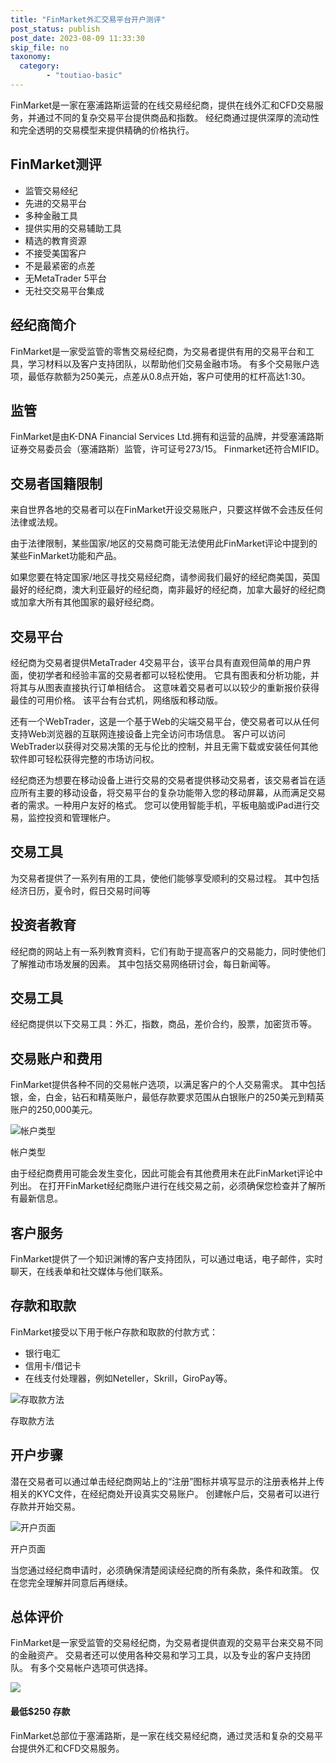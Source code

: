 ```yaml
---
title: "FinMarket外汇交易平台开户测评"
post_status: publish
post_date: 2023-08-09 11:33:30
skip_file: no
taxonomy:
  category:
        - "toutiao-basic"
---
```


FinMarket是一家在塞浦路斯运营的在线交易经纪商，提供在线外汇和CFD交易服务，并通过不同的复杂交易平台提供商品和指数。 经纪商通过提供深厚的流动性和完全透明的交易模型来提供精确的价格执行。

## FinMarket测评

- 监管交易经纪
- 先进的交易平台
- 多种金融工具
- 提供实用的交易辅助工具
- 精选的教育资源
- 不接受美国客户
- 不是最紧密的点差
- 无MetaTrader 5平台
- 无社交交易平台集成

## 经纪商简介

FinMarket是一家受监管的零售交易经纪商，为交易者提供有用的交易平台和工具，学习材料以及客户支持团队，以帮助他们交易金融市场。 有多个交易账户选项，最低存款额为250美元，点差从0.8点开始，客户可使用的杠杆高达1:30。

## 监管

FinMarket是由K-DNA Financial Services Ltd.拥有和运营的品牌，并受塞浦路斯证券交易委员会（塞浦路斯）监管，许可证号273/15。 Finmarket还符合MIFID。

## 交易者国籍限制

来自世界各地的交易者可以在FinMarket开设交易账户，只要这样做不会违反任何法律或法规。

由于法律限制，某些国家/地区的交易商可能无法使用此FinMarket评论中提到的某些FinMarket功能和产品。

如果您要在特定国家/地区寻找交易经纪商，请参阅我们最好的经纪商美国，英国最好的经纪商，澳大利亚最好的经纪商，南非最好的经纪商，加拿大最好的经纪商或加拿大所有其他国家的最好经纪商。

## 交易平台

经纪商为交易者提供MetaTrader 4交易平台，该平台具有直观但简单的用户界面，使初学者和经验丰富的交易者都可以轻松使用。 它具有图表和分析功能，并将其与从图表直接执行订单相结合。 这意味着交易者可以以较少的重新报价获得最佳的可用价格。 该平台有台式机，网络版和移动版。

还有一个WebTrader，这是一个基于Web的尖端交易平台，使交易者可以从任何支持Web浏览器的互联网连接设备上完全访问市场信息。 客户可以访问WebTrader以获得对交易决策的无与伦比的控制，并且无需下载或安装任何其他软件即可轻松获得完整的市场访问权。

经纪商还为想要在移动设备上进行交易的交易者提供移动交易者，该交易者旨在适应所有主要的移动设备，将交易平台的复杂功能带入您的移动屏幕，从而满足交易者的需求。一种用户友好的格式。 您可以使用智能手机，平板电脑或iPad进行交易，监控投资和管理帐户。

## 交易工具

为交易者提供了一系列有用的工具，使他们能够享受顺利的交易过程。 其中包括经济日历，夏令时，假日交易时间等

## 投资者教育

经纪商的网站上有一系列教育资料，它们有助于提高客户的交易能力，同时使他们了解推动市场发展的因素。 其中包括交易网络研讨会，每日新闻等。

## 交易工具

经纪商提供以下交易工具：外汇，指数，商品，差价合约，股票，加密货币等。

## 交易账户和费用

FinMarket提供各种不同的交易帐户选项，以满足客户的个人交易需求。 其中包括银，金，白金，钻石和精英账户，最低存款要求范围从白银账户的250美元到精英账户的250,000美元。

![帐户类型](https://cdn.fendou.la/funstoutiao/2020/11/FinMarket-Review-Account-Types-1024x444.png "帐户类型")

帐户类型

由于经纪商费用可能会发生变化，因此可能会有其他费用未在此FinMarket评论中列出。 在打开FinMarket经纪商账户进行在线交易之前，必须确保您检查并了解所有最新信息。

## 客户服务

FinMarket提供了一个知识渊博的客户支持团队，可以通过电话，电子邮件，实时聊天，在线表单和社交媒体与他们联系。

## 存款和取款

FinMarket接受以下用于帐户存款和取款的付款方式：

- 银行电汇
- 信用卡/借记卡
- 在线支付处理器，例如Neteller，Skrill，GiroPay等。

![存取款方法](https://cdn.fendou.la/funstoutiao/2020/11/FinMarket-Review-Deposit-and-Withdrawal-Methods.jpg "存取款方法")

存取款方法

## 开户步骤

潜在交易者可以通过单击经纪商网站上的“注册”图标并填写显示的注册表格并上传相关的KYC文件，在经纪商处开设真实交易账户。 创建帐户后，交易者可以进行存款并开始交易。

![开户页面](https://cdn.fendou.la/funstoutiao/2020/11/FinMarket-Review-Account-Opening-Page-362x1024.jpg "开户页面")

开户页面

当您通过经纪商申请时，必须确保清楚阅读经纪商的所有条款，条件和政策。 仅在您完全理解并同意后再继续。

## 总体评价

FinMarket是一家受监管的交易经纪商，为交易者提供直观的交易平台来交易不同的金融资产。 交易者还可以使用各种交易和学习工具，以及专业的客户支持团队。 有多个交易帐户选项可供选择。

![](https://cdn.fendou.la/funstoutiao/2020/11/FinMarket-Logo-1.png)

#### **最低$250** 存款

FinMarket总部位于塞浦路斯，是一家在线交易经纪商，通过灵活和复杂的交易平台提供外汇和CFD交易服务。
